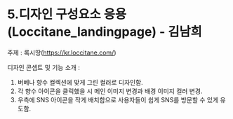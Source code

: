 # 5.디자인 구성요소 응용 (Loccitane_landingpage) - 김남희

주제 : 록시땅(https://kr.loccitane.com/)

디자인 콘셉트 및 기능 소개 :
1. 버베나 향수 컬렉션에 맞게 그린 컬러로 디자인함.
2. 각 향수 아이콘을 클릭했을 시 메인 이미지 변경과 배경 이미지 컬러 변경.
3. 우측에 SNS 아이콘을 작게 배치함으로 사용자들이 쉽게 SNS를 방문할 수 있게 유도함.
